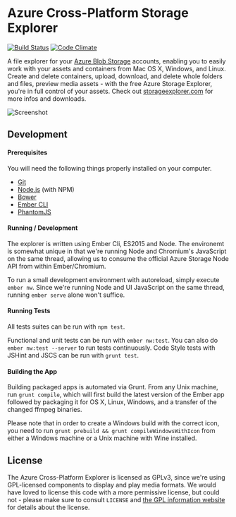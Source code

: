 # Azure Cross-Platform Storage Explorer
[![Build Status](https://travis-ci.org/azure-storage/xplat.svg)](https://travis-ci.org/azure-storage/xplat) [![Code Climate](https://codeclimate.com/github/azure-storage/xplat/badges/gpa.svg)](https://codeclimate.com/github/azure-storage/xplat)

A file explorer for your [Azure Blob Storage](http://azure.microsoft.com/en-us/documentation/articles/storage-introduction/) accounts, enabling you to easily work with your assets and containers from Mac OS X, Windows, and Linux. Create and delete containers, upload, download, and delete whole folders and files, preview media assets - with the free Azure Storage Explorer, you're in full control of your assets. Check out [storageexplorer.com](http://storageexplorer.com) for more infos and downloads.

![Screenshot](https://raw.githubusercontent.com/azure-storage/xplat/764e4e379101a7f8b39633b25580a203929471cd/imgs/screenshot.png)

## Development
#### Prerequisites

You will need the following things properly installed on your computer.
* [Git](http://git-scm.com/)
* [Node.js](http://nodejs.org/) (with NPM)
* [Bower](http://bower.io/)
* [Ember CLI](http://www.ember-cli.com/)
* [PhantomJS](http://phantomjs.org/)

#### Running / Development
The explorer is written using Ember Cli, ES2015 and Node. The environemt is somewhat unique in that we're running Node and Chromium's JavaScript on the same thread, allowing us to consume the official Azure Storage Node API from within Ember/Chromium.

To run a small development environment with autoreload, simply execute `ember nw`. Since we're running Node and UI JavaScript on the same thread, running `ember serve` alone won't suffice.

#### Running Tests
All tests suites can be run with `npm test`. 

Functional and unit tests can be run with `ember nw:test`. You can also do `ember nw:test --server` to run tests continuously. Code Style tests with JSHint and JSCS can be run with `grunt test`.

#### Building the App
Building packaged apps is automated via Grunt. From any Unix machine, run `grunt compile`, which will first build the latest version of the Ember app followed by packaging it for OS X, Linux, Windows, and a transfer of the changed ffmpeg binaries.

Please note that in order to create a Windows build with the correct icon, you need to run `grunt prebuild && grunt compileWindowsWithIcon` from either a Windows machine or a Unix machine with Wine installed.

## License
The Azure Cross-Platform Explorer is licensed as GPLv3, since we're using GPL-licensed components to display and play media formats. We would have loved to license this code with a more permissive license, but could not - please make sure to consult `LICENSE` and [the GPL information website](http://www.gnu.org/licenses/quick-guide-gplv3.en.html) for details about the license.